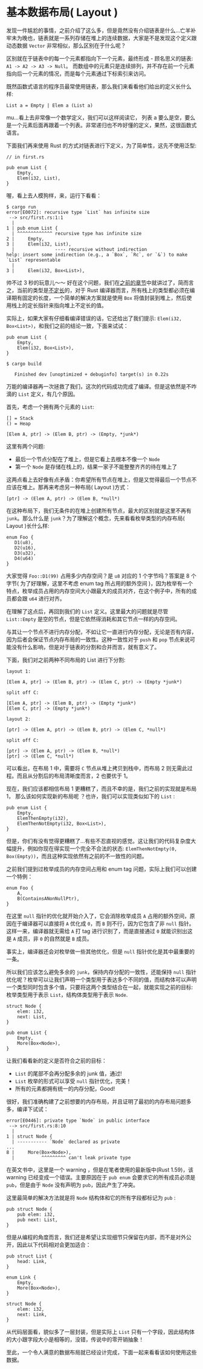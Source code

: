 # 基本数据布局( Layout )

发现一件尴尬的事情，之前介绍了这么多，但是竟然没有介绍链表是什么...亡羊补牢未为晚也，链表就是一系列存储在堆上的连续数据，大家是不是发现这个定义跟动态数据 `Vector` 非常相似，那么区别在于什么呢？

区别就在于链表中的每一个元素都指向下一个元素，最终形成 - 顾名思义的链表: `A1 -> A2 -> A3 -> Null`。 而数组中的元素只是连续排列，并不存在前一个元素指向后一个元素的情况，而是每个元素通过下标索引来访问。

既然函数式语言的程序员最常使用链表，那么我们来看看他们给出的定义长什么样:

```rust,ignore,mdbook-runnable
List a = Empty | Elem a (List a)
```

mu...看上去非常像一个数学定义，我们可以这样阅读它， 列表 a 要么是空，要么是一个元素后面再跟着一个列表。非常递归也不咋好懂的定义，果然，这很函数式语言。

下面我们再来使用 Rust 的方式对链表进行下定义，为了简单性，这先不使用泛型:

```rust,ignore,mdbook-runnable
// in first.rs

pub enum List {
    Empty,
    Elem(i32, List),
}
```

喔，看上去人模狗样，来，运行下看看：

```shell
$ cargo run
error[E0072]: recursive type `List` has infinite size
 --> src/first.rs:1:1
  |
1 | pub enum List {
  | ^^^^^^^^^^^^^ recursive type has infinite size
2 |     Empty,
3 |     Elem(i32, List),
  |               ---- recursive without indirection
help: insert some indirection (e.g., a `Box`, `Rc`, or `&`) to make `List` representable
  |
3 |     Elem(i32, Box<List>),
```

帅不过 3 秒的玩意儿～～ 好在这个问题，我们在[之前的章节](https://course.rs/advance/smart-pointer/box.html#将动态大小类型变为-sized-固定大小类型)中就讲过了，简而言之，当前的类型是[不定长](https://course.rs/advance/into-types/sized.html)的，对于 Rust 编译器而言，所有栈上的类型都必须在编译期有固定的长度，一个简单的解决方案就是使用 `Box` 将值封装到堆上，然后使用栈上的定长指针来指向堆上不定长的值。

实际上，如果大家有仔细看编译错误的话，它还给出了我们提示: `Elem(i32, Box<List>)`，和我们之前的结论一致，下面来试试：

```rust,ignore,mdbook-runnable
pub enum List {
    Empty,
    Elem(i32, Box<List>),
}
```

```shell
$ cargo build

   Finished dev [unoptimized + debuginfo] target(s) in 0.22s
```

万能的编译器再一次拯救了我们，这次的代码成功完成了编译。但是这依然是不咋滴的 `List` 定义，有几个原因。

首先，考虑一个拥有两个元素的 `List`:

```shell
[] = Stack
() = Heap

[Elem A, ptr] -> (Elem B, ptr) -> (Empty, *junk*)
```

这里有两个问题:

- 最后一个节点分配在了堆上，但是它看上去根本不像一个 `Node`
- 第一个 `Node` 是存储在栈上的，结果一家子不能整整齐齐的待在堆上了

这两点看上去好像有点矛盾：你希望所有节点在堆上，但是又觉得最后一个节点不应该在堆上。那再来考虑另一种布局( Layout )方式：

```shell
[ptr] -> (Elem A, ptr) -> (Elem B, *null*)
```

在这种布局下，我们无条件的在堆上创建所有节点，最大的区别就是这里不再有 `junk`。那么什么是 `junk`？为了理解这个概念，先来看看枚举类型的内存布局( Layout )长什么样:

```rust,ignore,mdbook-runnable
enum Foo {
   D1(u8),
   D2(u16),
   D3(u32),
   D4(u64)
}
```

大家觉得 `Foo::D1(99)` 占用多少内存空间？是 `u8` 对应的 1 个字节吗？答案是 8 个字节( 为了好理解，这里不考虑 enum tag 所占用的额外空间 )，因为枚举有一个特点，枚举成员占用的内存空间大小跟最大的成员对齐，在这个例子中，所有的成员都会跟 `u64` 进行对齐。

在理解了这点后，再回到我们的 `List` 定义。这里最大的问题就是尽管 `List::Empty` 是空的节点，但是它依然得消耗和其它节点一样的内存空间。

与其让一个节点不进行内存分配，不如让它一直进行内存分配，无论是否有内容，因为后者会保证节点内存布局的一致性。这种一致性对于 `push` 和 `pop` 节点来说可能没有什么影响，但是对于链表的分割和合并而言，就有意义了。

下面，我们对之前两种不同布局的 List 进行下分割:

```shell
layout 1:

[Elem A, ptr] -> (Elem B, ptr) -> (Elem C, ptr) -> (Empty *junk*)

split off C:

[Elem A, ptr] -> (Elem B, ptr) -> (Empty *junk*)
[Elem C, ptr] -> (Empty *junk*)
```

```shell
layout 2:

[ptr] -> (Elem A, ptr) -> (Elem B, ptr) -> (Elem C, *null*)

split off C:

[ptr] -> (Elem A, ptr) -> (Elem B, *null*)
[ptr] -> (Elem C, *null*)
```

可以看出，在布局 1 中，需要将 `C` 节点从堆上拷贝到栈中，而布局 2 则无需此过程。而且从分割后的布局清晰度而言，2 也要优于 1。

现在，我们应该都相信布局 1 更糟糕了，而且不幸的是，我们之前的实现就是布局 1， 那么该如何实现新的布局呢 ？也许，我们可以实现类似如下的 `List` :

```rust,ignore,mdbook-runnable
pub enum List {
    Empty,
    ElemThenEmpty(i32),
    ElemThenNotEmpty(i32, Box<List>),
}
```

但是，你们有没有觉得更糟糕了...有些不忍直视的感觉。这让我们的代码复杂度大幅提升，例如你现在得实现一个完全不合法的状态: `ElemThenNotEmpty(0, Box(Empty))`，而且这种实现依然有之前的不一致性的问题。

之前我们提到过枚举成员的内存空间占用和 enum tag 问题，实际上我们可以创建一个特例：

```rust,ignore,mdbook-runnable
enum Foo {
    A,
    B(ContainsANonNullPtr),
}
```

在这里 `null` 指针的优化就开始介入了，它会消除枚举成员 `A` 占用的额外空间，原因在于编译器可以直接将 `A` 优化成 `0`，而 `B` 则不行，因为它包含了非 `null` 指针。这样一来，编译器就无需给 `A` 打 tag 进行识别了，而是直接通过 `0` 就能识别出这是 `A` 成员，非 `0` 的自然就是 `B` 成员。

事实上，编译器还会对枚举做一些其他优化，但是 `null` 指针优化是其中最重要的一条。

所以我们应该怎么避免多余的 `junk`，保持内存分配的一致性，还能保持 `null` 指针优化呢？枚举可以让我们声明一个类型用于表达多个不同的值，而结构体可以声明一个类型同时包含多个值，只要将这两个类型结合在一起，就能实现之前的目标: 枚举类型用于表示 `List`，结构体类型用于表示 `Node`.

```rust,ignore,mdbook-runnable
struct Node {
    elem: i32,
    next: List,
}

pub enum List {
    Empty,
    More(Box<Node>),
}
```

让我们看看新的定义是否符合之前的目标：

- `List` 的尾部不会再分配多余的 junk 值，通过!
- `List` 枚举的形式可以享受 `null` 指针优化，完美！
- 所有的元素都拥有统一的内存分配，Good!

很好，我们准确构建了之前想要的内存布局，并且证明了最初的内存布局问题多多，编译下试试：

```shell
error[E0446]: private type `Node` in public interface
 --> src/first.rs:8:10
  |
1 | struct Node {
  | ----------- `Node` declared as private
...
8 |     More(Box<Node>),
  |          ^^^^^^^^^ can't leak private type
```

在英文书中，这里是一个 warning ，但是在笔者使用的最新版中(Rust 1.59)，该 warning 已经变成一个错误。主要原因在于 `pub enum` 会要求它的所有成员必须是 `pub`，但是由于 `Node` 没有声明为 `pub`，因此产生了冲突。

这里最简单的解决方法就是将 `Node` 结构体和它的所有字段都标记为 `pub` :

```rust,ignore,mdbook-runnable
pub struct Node {
    pub elem: i32,
    pub next: List,
}
```

但是从编程的角度而言，我们还是希望让实现细节只保留在内部，而不是对外公开，因此以下代码相对会更加适合：

```rust,ignore,mdbook-runnable
pub struct List {
    head: Link,
}

enum Link {
    Empty,
    More(Box<Node>),
}

struct Node {
    elem: i32,
    next: Link,
}
```

从代码层面看，貌似多了一层封装，但是实际上 `List` 只有一个字段，因此结构体的大小跟字段大小是相等的，没错，传说中的零开销抽象！

至此，一个令人满意的数据布局就已经设计完成，下面一起来看看该如何使用这些数据。

